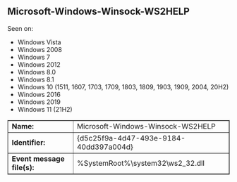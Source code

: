 ## Microsoft-Windows-Winsock-WS2HELP

Seen on:
* Windows Vista
* Windows 2008
* Windows 7
* Windows 2012
* Windows 8.0
* Windows 8.1
* Windows 10 (1511, 1607, 1703, 1709, 1803, 1809, 1903, 1909, 2004, 20H2)
* Windows 2016
* Windows 2019
* Windows 11 (21H2)

<table border="1" class="docutils">
  <tbody>
    <tr>
      <td><b>Name:</b></td>
      <td>Microsoft-Windows-Winsock-WS2HELP</td>
    </tr>
    <tr>
      <td><b>Identifier:</b></td>
      <td>{d5c25f9a-4d47-493e-9184-40dd397a004d}</td>
    </tr>
    <tr>
      <td><b>Event message file(s):</b></td>
      <td>%SystemRoot%\system32\ws2_32.dll</td>
    </tr>
  </tbody>
</table>

&nbsp;

